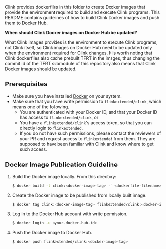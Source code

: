 Clink provides dockerfiles in this folder to create Docker images that provide
the environment required to build and execute Clink programs. This README
contains guidelines of how to build Clink Docker images and push them to Docker
Hub.

**When should Clink Docker images on Docker Hub be updated?**

What Clink images provides is the environment to execute Clink programs, not
Clink itself, so Clink images on Docker Hub need to be updated only when the
environment required for Clink changes. It is worth noting that Clink
dockerfiles also cache prebuilt TFRT in the images, thus changing the commit id
of the TFRT submodule of this repository also means that Clink Docker images
should be updated.

## Prerequisites

- Make sure you have installed [Docker](https://docs.docker.com/engine/install/)
  on your system.
- Make sure that you have write permission to `flinkextended/clink`, which means
  one of the following.
  - You are authenticated with your Docker ID, and that your Docker ID has
    access to `flinkextended/clink`, or
  - You have a `flinkextended/clink`'s access token, so that you can directly
    login to `flinkextended`.
  - If you do not have such permissions, please contact the reviewers of your PR
    and request access to `flinkextended` from them. They are supposed to have
    been familiar with Clink and know where to get such access.

## Docker Image Publication Guideline

1. Build the Docker image locally. From this directory:

   ```sh
   $ docker build -t clink:<docker-image-tag> -f <dockerfile-filename> ..
   ```

2. Create the Docker image to be published from locally built image.

   ```sh
   $ docker tag clink:<docker-image-tag> flinkextended/clink:<docker-image-tag>
   ```

3. Log in to the Docker Hub account with write permission.

   ```sh
   $ docker login -u <your-docker-hub-id>
   ```

4. Push the Docker image to Docker Hub.

   ```sh
   $ docker push flinkextended/clink:<docker-image-tag>
   ```
